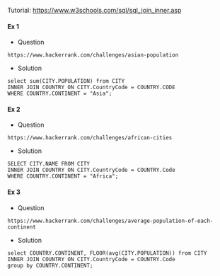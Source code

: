 Tutorial: https://www.w3schools.com/sql/sql_join_inner.asp

#### Ex 1
- Question
```
https://www.hackerrank.com/challenges/asian-population
```
- Solution
```
select sum(CITY.POPULATION) from CITY
INNER JOIN COUNTRY ON CITY.CountryCode = COUNTRY.CODE 
WHERE COUNTRY.CONTINENT = "Asia";
```
#### Ex 2
- Question
```
https://www.hackerrank.com/challenges/african-cities
```
- Solution
```
SELECT CITY.NAME FROM CITY
INNER JOIN COUNTRY ON CITY.CountryCode = COUNTRY.Code
WHERE COUNTRY.CONTINENT = "Africa"; 
```
#### Ex 3
- Question
```
https://www.hackerrank.com/challenges/average-population-of-each-continent
```
- Solution
```
select COUNTRY.CONTINENT, FLOOR(avg(CITY.POPULATION)) from CITY
INNER JOIN COUNTRY ON CITY.CountryCode = COUNTRY.Code
group by COUNTRY.CONTINENT;
```